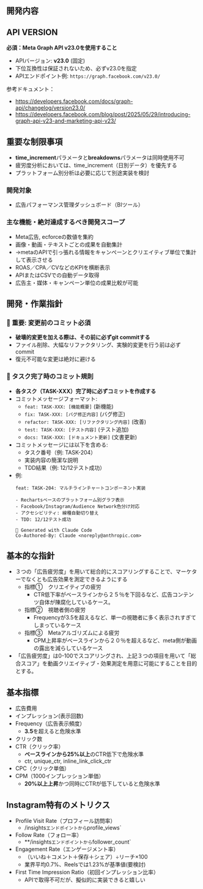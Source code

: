 ## 開発内容

## API VERSION
**必須：Meta Graph API v23.0を使用すること**

- APIバージョン: **v23.0** (固定)
- 下位互換性は保証されないため、必ずv23.0を指定
- APIエンドポイント例: `https://graph.facebook.com/v23.0/`

参考ドキュメント：
- https://developers.facebook.com/docs/graph-api/changelog/version23.0/
- https://developers.facebook.com/blog/post/2025/05/29/introducing-graph-api-v23-and-marketing-api-v23/

## 重要な制限事項
- **time_increment**パラメータと**breakdowns**パラメータは同時使用不可
- 疲労度分析においては、time_increment（日別データ）を優先する
- プラットフォーム別分析は必要に応じて別途実装を検討

### 開発対象
- 広告パフォーマンス管理ダッシュボード（BIツール）

### 主な機能・絶対達成するべき開発スコープ
- Meta広告, ecforceの数値を集約
- 画像・動画・テキストごとの成果を自動集計
- →metaのAPIで引っ張れる情報をキャンペーンとクリエイティブ単位で集計して表示させる
- ROAS／CPA／CVなどのKPIを横断表示
- APIまたはCSVでの自動データ取得
- 広告主・媒体・キャンペーン単位の成果比較が可能

## 開発・作業指針

### 🚨 重要: 変更前のコミット必須
- **破壊的変更を加える際は、その前に必ずgit commitする**
- ファイル削除、大幅なリファクタリング、実験的変更を行う前は必ずcommit
- 復元不可能な変更は絶対に避ける

### 📝 タスク完了時のコミット規則
- **各タスク（TASK-XXX）完了時に必ずコミットを作成する**
- コミットメッセージフォーマット:
  - `feat: TASK-XXX: [機能概要]` (新機能)
  - `fix: TASK-XXX: [バグ修正内容]` (バグ修正)
  - `refactor: TASK-XXX: [リファクタリング内容]` (改善)
  - `test: TASK-XXX: [テスト内容]` (テスト追加)
  - `docs: TASK-XXX: [ドキュメント更新]` (文書更新)
- コミットメッセージには以下を含める:
  - タスク番号（例: TASK-204）
  - 実装内容の簡潔な説明
  - TDD結果（例: 12/12テスト成功）
- 例:
  ```
  feat: TASK-204: マルチラインチャートコンポーネント実装
  
  - Rechartsベースのプラットフォーム別グラフ表示
  - Facebook/Instagram/Audience Network色分け対応
  - アクセシビリティ: 線種自動切り替え
  - TDD: 12/12テスト成功
  
  🤖 Generated with Claude Code
  Co-Authored-By: Claude <noreply@anthropic.com>
  ```

## 基本的な指針

- ３つの「広告疲労度」を用いて総合的にスコアリングすることで、マーケターでなくとも広告効果を測定できるようにする
	- 指標①　クリエイティブの疲労
		- CTR低下率がベースラインから２５％を下回るなど、広告コンテンツ自体が陳腐化しているケース。
	- 指標②　視聴者側の疲労　
		- Frequencyが3.5を超えるなど、単一の視聴者に多く表示されすぎてしまっているケース
	- 指標③　Metaアルゴリズムによる疲労
		- CPM上昇率がベースラインから２０％を超えるなど、meta側が動画の露出を減らしているケース
- 「広告疲労度」は0-100でスコアリングされ、上記３つの項目を用いて「総合スコア」を動画クリエイティブ・効果測定を用意に可能にすることを目的とする。

## 基本指標

- 広告費用
- インプレッション(表示回数)
- Frequency（広告表示頻度）
	- **3.5**を超えると危険水準
- クリック数
- CTR（クリック率）
	- **ベースラインから25%以上**のCTR低下で危険水準
	- ctr, unique_ctr, inline_link_click_ctr
- CPC（クリック単価）
- CPM（1000インプレッション単価）
	- **20%以上上昇**かつ同時にCTRが低下していると危険水準

## Instagram特有のメトリクス

- Profile Visit Rate（プロフィール訪問率）
	- /insights`エンドポイントから`profile_views`
- Follow Rate（フォロー率）
	- **/insights`エンドポイントから`follower_count`
- Engagement Rate（エンゲージメント率）
	- （いいね＋コメント＋保存＋シェア）÷リーチ×100
	- 業界平均0.7%、Reelsでは1.23%が基準値(要検討)
- First Time Impression Ratio（初回インプレッション比率）
	- APIで取得不可だが、擬似的に実装できると嬉しい